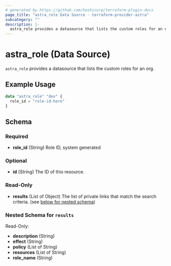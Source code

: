 ```yaml
---
# generated by https://github.com/hashicorp/terraform-plugin-docs
page_title: "astra_role Data Source - terraform-provider-astra"
subcategory: ""
description: |-
  astra_role provides a datasource that lists the custom roles for an org.
---
```


# astra_role (Data Source)

`astra_role` provides a datasource that lists the custom roles for an org.

## Example Usage

```terraform
data "astra_role" "dev" {
  role_id = "role-id-here"
}
```

<!-- schema generated by tfplugindocs -->
## Schema

### Required

- **role_id** (String) Role ID, system generated

### Optional

- **id** (String) The ID of this resource.

### Read-Only

- **results** (List of Object) The list of private links that match the search criteria. (see [below for nested schema](#nestedatt--results))

<a id="nestedatt--results"></a>
### Nested Schema for `results`

Read-Only:

- **description** (String)
- **effect** (String)
- **policy** (List of String)
- **resources** (List of String)
- **role_name** (String)


